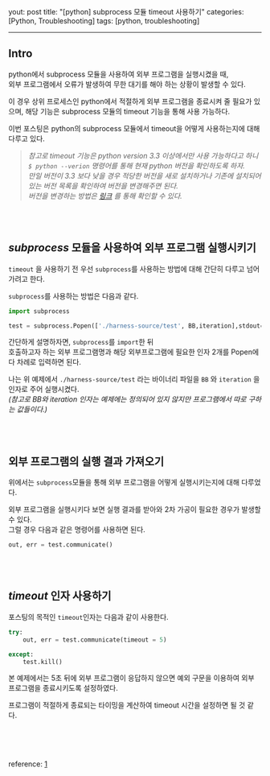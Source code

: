 yout: post
title: "[python] subprocess 모듈 timeout 사용하기"
categories: [Python, Troubleshooting]
tags: [python, troubleshooting]

---



## Intro

python에서 subprocess 모듈을 사용하여 외부 프로그램을 실행시켰을 때, <br>외부 프로그램에서 오류가 발생하여 무한 대기를 해야 하는 상황이 발생할 수 있다.

이 경우 상위 프로세스인 python에서 적절하게 외부 프로그램을 종료시켜 줄 필요가 있으며, 해당 기능은 subprocess 모듈의 timeout 기능을 통해 사용 가능하다.

이번 포스팅은 python의 subprocess 모듈에서 timeout을 어떻게 사용하는지에 대해 다루고 있다.

> _참고로 timeout 기능은 python version 3.3 이상에서만 사용 가능하다고 하니<br> `$ python --verion` 명령어를 통해 현재 python 버전을 확인하도록 하자.<br>만일 버전이 3.3 보다 낮을 경우 적당한 버전을 새로 설치하거나 기존에 설치되어 있는 버전 목록을 확인하여 버전을 변경해주면 된다.<br>버전을 변경하는 방법은 [링크](https://bokyounghan.github.io/posts/BPF-no-module-name-error/) 를 통해 확인할 수 있다._

<br><br>

## _subprocess_ 모듈을 사용하여 외부 프로그램 실행시키기

`timeout` 을 사용하기 전 우선 `subprocess`를 사용하는 방법에 대해 간단히 다루고 넘어가려고 한다.

`subprocess`를 사용하는 방법은 다음과 같다.

```python
import subprocess

test = subprocess.Popen(['./harness-source/test', BB,iteration],stdout=subprocess.PIPE)
```

간단하게 설명하자면, `subprocess`를 `import`한 뒤<br>호출하고자 하는 외부 프로그램명과 해당 외부프로그램에 필요한 인자 2개를 Popen에다 차례로 입력하면 된다.

나는 위 예제에서 `./harness-source/test` 라는 바이너리 파일을 `BB` 와 `iteration` 을 인자로 주어 실행시켰다. <br>_(참고로 BB와 iteration 인자는 예제에는 정의되어 있지 않지만 프로그램에서 따로 구하는 값들이다.)_



<br><br>



## 외부 프로그램의 실행 결과 가져오기

위에서는 `subprocess`모듈을 통해 외부 프로그램을 어떻게 실행시키는지에 대해 다루었다.

외부 프로그램을 실행시키다 보면 실행 결과를 받아와 2차 가공이 필요한 경우가 발생할 수 있다.<br>그럴 경우 다음과 같은 명령어를 사용하면 된다.

```python
out, err = test.communicate()
```



<br><br>

## _timeout_ 인자 사용하기

포스팅의 목적인 `timeout`인자는 다음과 같이 사용한다.

```python
try:
    out, err = test.communicate(timeout = 5)

except:
    test.kill()
```

본 예제에서는 5초 뒤에 외부 프로그램이 응답하지 않으면 예외 구문을 이용하여 외부 프로그램을 종료시키도록 설정하였다.

프로그램이 적절하게 종료되는 타이밍을 계산하여 timeout 시간을 설정하면 될 것 같다.



<br><br><br>

reference: [1](http://blog.naver.com/PostView.nhn?blogId=wwwkasa&logNo=220952303071)


